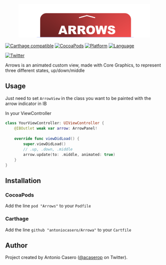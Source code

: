 <p align="center">
  <img width="420" src="Resources/ArrowsLogo.png"/>
</p>

[![Carthage compatible](https://img.shields.io/badge/Carthage-Compatible-brightgreen.svg?style=flat)](https://github.com/Carthage/Carthage)
[![CocoaPods](https://img.shields.io/badge/pod-v1.0.0-blue.svg)](https://github.com/antoniocasero/Panels)
[![Platform](http://img.shields.io/badge/platform-ios-blue.svg?style=flat)](https://developer.apple.com/iphone/index.action)
[![Language](http://img.shields.io/badge/language-swift-brightgreen.svg?style=flat)](https://developer.apple.com/swift)

[![Twitter](https://img.shields.io/badge/twitter-@acaserop-blue.svg?style=flat)](http://twitter.com/acaserop)

Arrows is an animated custom view, made with Core Graphics, to represent three different states, up/down/middle

## Usage

Just need to set `ArrowView` in the class you want to be painted with the arrow indicator in IB

In your ViewController


```swift
class YourViewController: UIViewController {
    @IBOutlet weak var arrow: ArrowPanel!

    override func viewDidLoad() {
        super.viewDidLoad()
        // .up, .down, .middle
        arrow.update(to: .middle, animated: true)
    }
}
```



## Installation

### CocoaPods
Add the line `pod "Arrows"` to your `Podfile`

### Carthage
Add the line `github "antoniocasero/Arrowa"` to your `Cartfile`

## Author
Project created by Antonio Casero ([@acaserop](https://twitter.com/acaserop) on Twitter).